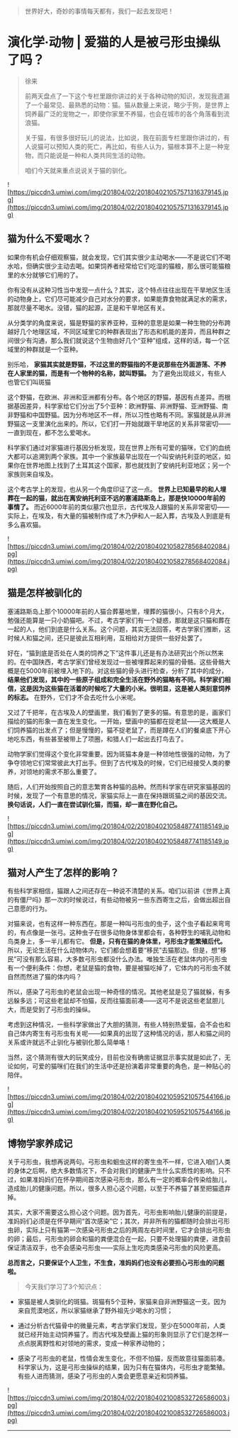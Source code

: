 > 世界好大，奇妙的事情每天都有，我们一起去发现吧！

# 演化学·动物 | 爱猫的人是被弓形虫操纵了吗？

> 徐来
> 
> 前两天盘点了一下这个专栏里跟你讲过的关于各种动物的知识，发现我遗漏了一个最常见、最熟悉的动物：猫。猫从数量上来说，略少于狗，是世界上饲养最广泛的宠物之一，即使你家里不养猫，也会在城市的各个角落看到流浪猫。
> 
> 关于猫，有很多很好玩儿的说法，比如说，我在前面专栏里跟你讲过的，有人说猫可以预知人类的死亡，再比如，有些人认为，猫根本算不上是一种宠物，而只能说是一种和人类共同生活的动物。
> 
> 咱们今天就来重点说说关于猫的驯化。

![https://piccdn3.umiwi.com/img/201804/02/201804021057571316379145.jpg](https://piccdn3.umiwi.com/img/201804/02/201804021057571316379145.jpg)

## 猫为什么不爱喝水？

如果你有机会仔细观察猫，就会发现，它们其实很少主动喝水——不是说它们不喝水哈，但确实很少主动去喝。如果饲养者经常给它们吃湿的猫粮，那么很可能猫粮里的水分就够它们用的了。

你有没有从这种习性当中发现一点什么？其实，这个特点往往出现在干旱地区生活的动物身上，它们尽可能减少自己对水分的要求，如果能靠食物就满足水的需求，那就尽量不喝水。没错，猫的起源，正是和干旱地区有关。

从分类学的角度来说，猫是野猫的家养亚种，亚种的意思是如果一种生物的分布跨越好几个地理区域，不同区域里它的种群表现出了形态和机能的差异，而且种群之间很少有沟通，那么我们就说这个生物由好几个“亚种”组成，这样的话，每一个区域里的种群就是一个亚种。

别乐哈， **家猫其实就是野猫，不过这里的野猫指的不是说那些在外面游荡、不养在人家里的猫，而是有一个物种的名称，就叫野猫。** 为了避免出现歧义，有些人也管它们叫斑猫

这个野猫，在欧洲、非洲和亚洲都有分布。各个地区的野猫，基因有点差异。而根据基因差异，科学家给它们分出了5个亚种：欧洲野猫、非洲野猫、亚洲野猫、南非野猫和中国野猫。因为分布地区不一样，所以习性也略有不同。家猫就是从非洲野猫这一支里演化出来的。所以，它们打一开始就跟干旱地区的关系非常密切——一直到现在，都不怎么爱喝水。

科学家们通过对家猫进行基因分析发现，现在世界上所有可爱的猫咪，它们的血统大都可以追溯到两个家族。其中一个家族最早出现在一个叫安纳托利亚的地区，如果你在世界地图上找到了土耳其这个国家，那也就找到了安纳托利亚地区；另一个家族则来自埃及。

这个考古学上的发现，也从另一个角度印证了这一点。 **世界上已知最早的和人埋葬在一起的猫，就出在离安纳托利亚不远的塞浦路斯岛上，那是快10000年前的事情了。** 而近6000年前的类似墓穴也显示，古代埃及人跟猫的关系非常密切——实际上，在埃及，有大量的猫被制作成了木乃伊和人一起入葬，古埃及人到底是有多么喜欢猫。

![https://piccdn3.umiwi.com/img/201804/02/201804021058278568402084.jpg](https://piccdn3.umiwi.com/img/201804/02/201804021058278568402084.jpg)

## 猫是怎样被驯化的

塞浦路斯岛上那个10000年前的人猫合葬墓地里，埋葬的猫很小，只有8个月大，勉强还能算是一只小奶猫吧。不过，考古学家们有一个疑惑，那就是这只猫和葬在一起的人，他们到底是什么关系。这个问题，其实无法回答，考古学家们推断，这时候人和猫之间，还只是彼此互相利用，互相给对方提供一些好处罢了。

好在，“猫到底是否处在人类的饲养之下”这件事儿还是有办法研究出个所以然来的。在中国陕西，考古学家们曾经发现过一些被埋葬起来的猫的骨骼。这些骨骼大概是在5000年前被埋入地下的。对这些猫的骨头进行检查，分析了其中的成分， **结果他们发现，其中的一些原子组成和完全生活在野外的猫略有不同。科学家们相信，这是因为这些猫在活着的时候吃了大量的小米。很明显，这是被人类刻意饲养的标志。** 在野外，它们才不会去吃什么小米呢。

又过了千把年，在古埃及人的壁画里，我们看到了更多的猫。有意思的是，画家们描绘的猫的形象一直在发生变化。一开始，壁画中的猫都在捉老鼠——这大概是人们饲养猫的出发点了；但是慢慢的，猫不捉老鼠了，而是蹲在人们的餐桌底下开心地吃东西，有些甚至被带上了项圈，和猎人们一起出去打鸟去了。

动物学家们觉得这个变化非常重要。因为斑猫本身是一种领地性很强的动物，为了争夺领地它们常常彼此大打出手。但到了古代埃及的时候，它们已经接受人类的豢养，对领地的需求不那么重要了。

随后，人们开始按照自己的意志繁育各种猫的品种。然而科学家在研究家猫基因的时候，发现了一个有意思的情况，家猫实际上一直在保持跟斑猫之间的基因交流。 **换句话说，人们一直在尝试驯化猫，而猫，却一直在野化自己。**

![https://piccdn3.umiwi.com/img/201804/02/201804021058487741185149.jpg](https://piccdn3.umiwi.com/img/201804/02/201804021058487741185149.jpg)

## 猫对人产生了怎样的影响？

有些科学家相信，猫跟人之间还存在一种说不清楚的关系。咱们以前讲《世界上真的有僵尸吗》那一次的时候说过，有些动物被另一些东西寄生之后，会做出超出自己意愿的行为。

对猫来说，也有这样一种东西在。那是一种叫弓形虫的虫子，这个虫子看起来弯弯的，有点像是一张弓。这种虫子在很多动物身体里都会有，各种野生的哺乳动物和鸟类身上，多一半儿都有它。 **但是，只有在猫的身体里，弓形虫才能繁殖后代。** 所以，无论生活在什么动物体内，它们都会想着要“移民”去猫那边。但是，想“移民”可没有那么容易，大多数弓形虫都没什么办法。唯独生活在老鼠体内的弓形虫有一个便利条件：你想，老鼠是猫的食物，要是被猫吃掉了，它体内的弓形虫不就自然而然进了猫的体内吗？

所以，感染了弓形虫的老鼠会出现一种奇怪的情况。其他老鼠是见了猫就躲，有多远躲多远；可这些老鼠却不怕猫，反而往猫面前凑——这可不是说这些老鼠胆儿大，而是受到了弓形虫的操纵。

考虑到这种情况，一些科学家做出了大胆的猜测，有些人特别热爱猫，会不会也和自己体内寄生有弓形虫有关呢——如果真的出现了这种情况的话，那人和猫之间的关系或许就远不止驯化与被驯化那么简单咯！

当然，这个猜测有很大的玩笑成分，目前也没有确凿证据显示事实就是如此了，无论如何，可爱的猫咪们在我们的生活中还是扮演着非常重要的角色，是一种贴心的陪伴。

![https://piccdn3.umiwi.com/img/201804/02/201804021059521057544166.jpg](https://piccdn3.umiwi.com/img/201804/02/201804021059521057544166.jpg)

## 博物学家养成记

关于弓形虫，我想再说两句。弓形虫和蛔虫这样的寄生虫不一样，它进入咱们人类的身体之后啊，绝大多数情况下，不会对我们的健康产生什么实质性的影响。只不过，如果准妈妈们在怀孕期间首次感染弓形虫，那么有一定的概率会传染给胎儿，造成胎儿的健康问题。所以，很多人担心这个问题，以至于不养猫了甚至把猫遗弃掉。

其实，大家不需要这么担心这个问题。因为首先，弓形虫影响胎儿健康的前提是，准妈妈们必须是在怀孕期间“首次感染”它；其次，并非所有的猫都随时会排出弓形虫卵，实际上只有猫第一次感染弓形虫之后的两周左右时间里，它才会排出弓形虫的卵；最后，弓形虫的卵会和猫的粪便混合在一起，只要不处理猫的粪便，进食前保证清洁双手，也不会感染弓形虫——实际上生吃肉类感染弓形虫的风险更高。

 **总而言之，只要保证个人卫生，不生食，准妈妈们也没有必要担心弓形虫的问题啦。**

> 今天我们学习了3个知识点：

* 家猫是被人类驯化的斑猫。斑猫有5个亚种，家猫来自非洲野猫这一支。因为来自荒漠地区，所以家猫继承了野外祖先少喝水的习惯；

* 通过分析古代猫骨中的微量元素，考古学家们发现，至少在5000年前，人类就已经开始主动饲养猫了。而古代埃及壁画上猫的形象则显示了它们是怎样一点点脱离野性和对领地的需求，变成一种家养动物的；

* 感染了弓形虫的老鼠，性情会发生变化，不但不怕猫，反而故意往猫面前凑。科学家认为，这是弓形虫操纵的结果，因为只有在猫体内，弓形虫才能繁殖。有些人进而猜测，感染了弓形虫的人类会更愿意亲近和饲养猫。

![https://piccdn3.umiwi.com/img/201804/02/201804021008532726586003.jpg](https://piccdn3.umiwi.com/img/201804/02/201804021008532726586003.jpg)

---
